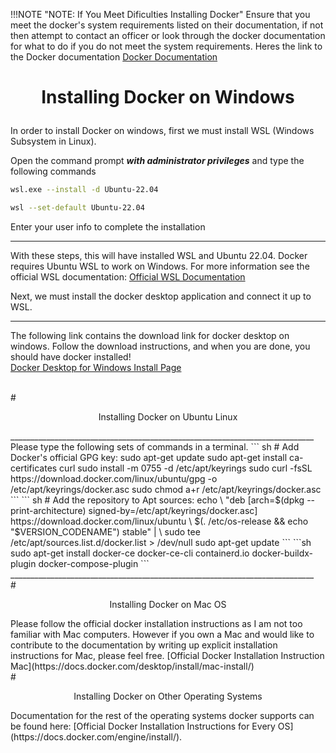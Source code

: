 !!!NOTE "NOTE: If You Meet Dificulties Installing Docker"
    Ensure that you meet the docker's system requirements listed on their documentation, if not then attempt to contact an officer or look through the docker documentation for what to do if you do not meet the system requirements. Heres the link to the Docker documentation [Docker Documentation](https://docs.docker.com/get-docker/)

# <p style="text-align: center;"> Installing Docker on Windows </p>
In order to install Docker on windows, first we must install WSL (Windows Subsystem in Linux).  

Open the command prompt ***with administrator privileges*** and type the following commands  
``` sh
wsl.exe --install -d Ubuntu-22.04
```   
``` sh
wsl --set-default Ubuntu-22.04
```   
Enter your user info to complete the installation  
__________________________________________________________________________

With these steps, this will have installed WSL and Ubuntu 22.04. Docker requires Ubuntu WSL to work on Windows. 
For more information see the official WSL documentation:  [Official WSL Documentation](https://learn.microsoft.com/en-us/windows/wsl/install)

Next, we must install the docker desktop application and connect it up to WSL.
__________________________________________________________________________
The following link contains the download link for docker desktop on windows. 
Follow the download instructions, and when you are done, you should have docker installed!  
[Docker Desktop for Windows Install Page](https://docs.docker.com/desktop/install/windows-install/)

<br>
# <p style="text-align: center;"> Installing Docker on Ubuntu Linux </p>
____________________________________________________________________________
Please type the following sets of commands in a terminal.
``` sh
# Add Docker's official GPG key:
sudo apt-get update
sudo apt-get install ca-certificates curl
sudo install -m 0755 -d /etc/apt/keyrings
sudo curl -fsSL https://download.docker.com/linux/ubuntu/gpg -o /etc/apt/keyrings/docker.asc
sudo chmod a+r /etc/apt/keyrings/docker.asc
```
``` sh
# Add the repository to Apt sources:
echo \
  "deb [arch=$(dpkg --print-architecture) signed-by=/etc/apt/keyrings/docker.asc] https://download.docker.com/linux/ubuntu \
  $(. /etc/os-release && echo "$VERSION_CODENAME") stable" | \
  sudo tee /etc/apt/sources.list.d/docker.list > /dev/null
sudo apt-get update
```
```sh
sudo apt-get install docker-ce docker-ce-cli containerd.io docker-buildx-plugin docker-compose-plugin
```
____________________________________________________________________________

<br>
# <p style="text-align: center;"> Installing Docker on Mac OS</p>
Please follow the official docker installation instructions as I am not too familiar with Mac computers. However if you own a Mac and would like to contribute to the documentation by writing up explicit installation instructions for Mac, please feel free. [Official Docker Installation Instruction Mac](https://docs.docker.com/desktop/install/mac-install/)

<br>
# <p style="text-align: center;"> Installing Docker on Other Operating Systems </p>
Documentation for the rest of the operating systems docker supports can be found here: [Official Docker Installation Instructions for Every OS](https://docs.docker.com/engine/install/).


